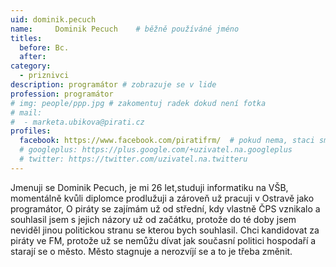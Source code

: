 ```yaml
---
uid: dominik.pecuch
name:     Dominik Pecuch  	# běžně používáné jméno
titles:
  before: Bc.
  after:
category:
  - priznivci
description: programátor # zobrazuje se v lide
profession: programátor
# img: people/ppp.jpg # zakomentuj radek dokud není fotka
# mail:
#  - marketa.ubikova@pirati.cz
profiles:
  facebook: https://www.facebook.com/piratifrm/  # pokud nema, staci smazat tuto radku
  # googleplus: https://plus.google.com/+uzivatel.na.googleplus
  # twitter: https://twitter.com/uzivatel.na.twitteru
---
```

Jmenuji se Dominik Pecuch, je mi 26 let,studuji informatiku na VŠB, momentálně kvůli diplomce prodlužuji a zároveň už pracuji v Ostravě jako programátor, O piráty se zajímám už od střední, kdy vlastně ČPS vznikalo a souhlasil jsem s jejich názory už od začátku, protože do té doby jsem neviděl jinou politickou stranu se kterou bych souhlasil. Chci kandidovat za piráty ve FM, protože už se nemůžu dívat jak současní politici hospodaří a starají se o město. Město stagnuje a nerozvíjí se a to je třeba změnit.
